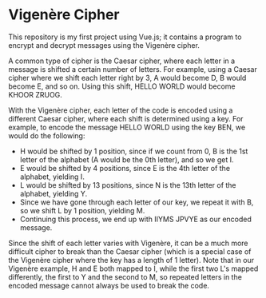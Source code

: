 Vigenère Cipher
===============

This repository is my first project using Vue.js; it contains a program to encrypt and decrypt messages using the Vigenère cipher.

A common type of cipher is the Caesar cipher, where each letter in a message is shifted a certain number of letters. For example, using a Caesar cipher where we shift each letter right by 3, A would become D, B would become E, and so on. Using this shift, HELLO WORLD would become KHOOR ZRUOG.

With the Vigenère cipher, each letter of the code is encoded using a different Caesar cipher, where each shift is determined using a key. For example, to encode the message HELLO WORLD using the key BEN, we would do the following:

- H would be shifted by 1 position, since if we count from 0, B is the 1st letter of the alphabet (A would be the 0th letter), and so we get I.
- E would be shifted by 4 positions, since E is the 4th letter of the alphabet, yielding I.
- L would be shifted by 13 positions, since N is the 13th letter of the alphabet, yielding Y.
- Since we have gone through each letter of our key, we repeat it with B, so we shift L by 1 position, yielding M.
- Continuing this process, we end up with IIYMS JPVYE as our encoded message.

Since the shift of each letter varies with Vigenère, it can be a much more difficult cipher to break than the Caesar cipher (which is a special case of the Vigenère cipher where the key has a length of 1 letter). Note that in our Vigenère example, H and E both mapped to I, while the first two L's mapped differently, the first to Y and the second to M, so repeated letters in the encoded message cannot always be used to break the code.
